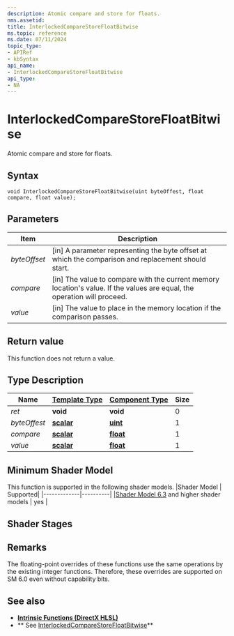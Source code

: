 ```yaml
---
description: Atomic compare and store for floats.
nms.assetid:
title: InterlockedCompareStoreFloatBitwise
ms.topic: reference
ms.date: 07/11/2024
topic_type:
- APIRef
- kbSyntax
api_name:
- InterlockedCompareStoreFloatBitwise
api_type:
- NA
---
```



# InterlockedCompareStoreFloatBitwise

Atomic compare and store for floats.


## Syntax


```syntax
void InterlockedCompareStoreFloatBitwise(uint byteOffest, float compare, float value);
```


## Parameters

| Item | Description |
|------|-------------|
| *byteOffset* | [in] A parameter representing the byte offset at which the comparison and replacement should start.  |
| *compare* | [in] The value to compare with the current memory location's value. If the values are equal, the operation will proceed.  |
| *value* | [in] The value to place in the memory location if the comparison passes.  |

## Return value

 This function does not return a value.
## Type Description

| Name  | [**Template Type**](../direct3dhlsl/dx-graphics-hlsl-data-types.md)| [**Component Type**](../direct3dhlsl/dx-graphics-hlsl-data-types.md) | Size |
|-------|--------------------------------------------------------------------|----------------------------------------------------------------------|------|
| *ret* | **void** | **void** | 0 |
| *byteOffest* | [**scalar**](../direct3dhlsl/dx-graphics-hlsl-scalar.md) | [**uint**](../WinProg/windows-data-types) | 1 |
| *compare* | [**scalar**](../direct3dhlsl/dx-graphics-hlsl-scalar.md) | [**float**](../WinProg/windows-data-types) | 1 |
| *value* | [**scalar**](../direct3dhlsl/dx-graphics-hlsl-scalar.md) | [**float**](../WinProg/windows-data-types) | 1 |

## Minimum Shader Model

This function is supported in the following shader models.
|Shader Model |	Supported|
|-------------|----------|
|[Shader Model 6.3](https://github.com/microsoft/DirectXShaderCompiler/wiki/Shader-Model-6.3) and higher shader models | yes |

## Shader Stages


## Remarks

The floating-point overrides of these functions  use the same operations by the existing integer functions. Therefore, these overrides are supported on SM 6.0 even without capability bits.

## See also


- [**Intrinsic Functions (DirectX HLSL)**](../direct3dhlsl/dx-graphics-hlsl-intrinsic-functions.md)
- ** See [InterlockedCompareStoreFloatBitwise](https://microsoft.github.io/DirectX-Specs/d3d/HLSL_SM_6_6_Int64_and_Float_Atomics.html#interlockedcomparestorefloatbitwise)**
